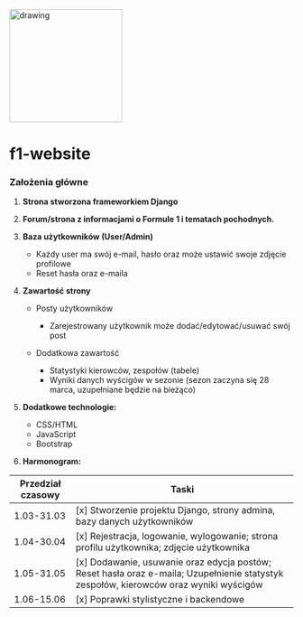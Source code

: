 <img src="https://brandingmonitor.pl/wp-content/uploads/2017/11/nowe-logo-formula-1-wersja-pelna.png" alt="drawing" width="200"/>


# f1-website

### Założenia główne

1. **Strona stworzona frameworkiem Django**
1. **Forum/strona z informacjami o Formule 1 i tematach pochodnych.**
1. **Baza użytkowników (User/Admin)**
    * Każdy user ma swój e-mail, hasło oraz może ustawić swoje zdjęcie profilowe
    * Reset hasła oraz e-maila
    
1. **Zawartość strony**
    * Posty użytkowników
        * Zarejestrowany użytkownik może dodać/edytować/usuwać swój post
    
    * Dodatkowa zawartość
        * Statystyki kierowców, zespołów (tabele)
        * Wyniki danych wyścigów w sezonie (sezon zaczyna się 28 marca, uzupełniane będzie na bieżąco)
    
1. **Dodatkowe technologie:**
    * CSS/HTML
    * JavaScript
    * Bootstrap
    
1. **Harmonogram:**

Przedział czasowy | Taski
------------ | -------------
1.03-31.03 | [x] Stworzenie projektu Django, strony admina, bazy danych użytkowników
1.04-30.04 | [x] Rejestracja, logowanie, wylogowanie; strona profilu użytkownika; zdjęcie użytkownika
1.05-31.05 | [x] Dodawanie, usuwanie oraz edycja postów; Reset hasła oraz e-maila; Uzupełnienie statystyk zespołów, kierowców oraz wyniki wyścigów
1.06-15.06 | [x] Poprawki stylistyczne i backendowe
